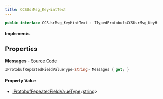 ```yaml
---
title: CCSUsrMsg_KeyHintText
---
```


```csharp
public interface CCSUsrMsg_KeyHintText : ITypedProtobuf<CCSUsrMsg_KeyHintText>, INativeHandle, INetMessage<CCSUsrMsg_KeyHintText>, IDisposable
```

#### Implements

## Properties

**Messages** - [Source Code](https://github.com/swiftly-solution/swiftlys2/blob/master/managed/src/SwiftlyS2.Generated/Protobufs/Interfaces/CCSUsrMsg_KeyHintText.cs#L18)

```csharp
IProtobufRepeatedFieldValueType<string> Messages { get; }
```

#### Property Value

- [IProtobufRepeatedFieldValueType](/docs/api/shared/netmessages/iprotobufrepeatedfieldvaluetype-1)<[string](https://learn.microsoft.com/dotnet/api/system.string)>


